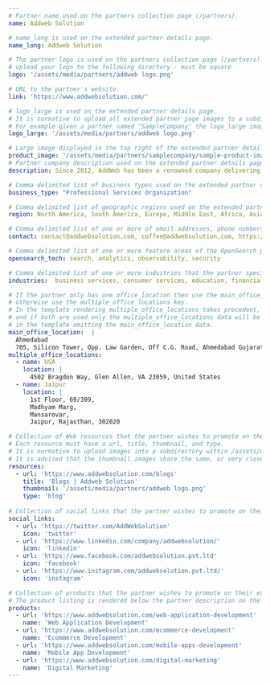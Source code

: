 ```yaml
---
# Partner name used on the partners collection page (/partners).
name: Addweb Solution

# name_long is used on the extended partner details page.
name_long: Addweb Solution

# The partner logo is used on the partners collection page (/partners).
# upload your logo to the following directory - must be square
logo: '/assets/media/partners/addweb logo.png'

# URL to the partner's website.
link: 'https://www.addwebsolution.com/'

# logo_large is used on the extended partner details page.
# It is normative to upload all extended partner page images to a subdirectory of /assets/media/partners/ with the name of the partner as the directory name.
# For example given a partner named "SampleCompany" the logo_large image would be uploaded to /assets/media/partners/samplecompany/logo_large.png
logo_large: '/assets/media/partners/addweb logo.png'

# Large image displayed in the top right of the extended partner details page.
product_image: '/assets/media/partners/samplecompany/sample-product-image.png'
# Partner company description used on the extended partner details page.
description: Since 2012, AddWeb has been a renowned company delivering Web, Mobile, Cloud, & Marketing Solution to Entrepreneurs, Startups & Businesses. With over 11 years of experience, we are an ISO 9001:2008 certified company catering to startups, SMEs, large-scale enterprises, and Fortune 500 clients worldwide. Our clientele includes prestigious brands such as VODAFONE, DOCOMO, CISCO, SKECHERS, UNITED NATIONS, ORANGE, TRAVEL NATION. 

# Comma delimited list of business types used on the extended partner details page in the side panel.
business_type: "Professional Services Organization"

# Comma delimited list of geographic regions used on the extended partner details page in the side panel.
region: North America, South America, Europe, Middle East, Africa, Asia Pacific, Australia

# Comma delimited list of one or more of email addresses, phone numbers, and web URLs that can be used to contat the partner.
contact: contact@addwebsolution.com, coffee@addwebsolution.com, https://www.addwebsolution.com/contact-us

# Comma delimited list of one or more feature areas of the OpenSearch platform that the partner specializes in.
opensearch_tech: search, analytics, observability, security

# Comma delimited list of one or more industries that the partner specializes in serving.
industries:  business services, consumer services, education, financial services, healthcare, media and entertainment, public sector, non-profit, retail, software and technology

# If the partner only has one office location then use the main_office_location key
# otherwise use the multiple_office_locations key.
# In the template rendering multiple_office_locations takes precedent,
# and if both are used only the multiple_office_locations data will be rendered
# in the template omitting the main_office_location data.
main_office_location:  |
  Ahmedabad
  705, Silicon Tower, Opp. Law Garden, Off C.G. Road, Ahmedabad Gujarat 380009
multiple_office_locations:
  - name: USA
    location: |
      4502 Bragdon Way, Glen Allen, VA 23059, United States
  - name: Jaipur
    location: |
      1st Floor, 69/399,
      Madhyam Marg,
      Mansarovar,
      Jaipur, Rajasthan, 302020

# Collection of Web resources that the partner wishes to promote on their extended partner details page. Resources like blog posts, tutorials, news announcements, etc.
# Each resource must have a url, title, thumbnail, and type.
# It is normative to upload images into a subdirectory within /assets/media/partners/ with the name of the partner as the directory name. 
# It is advised that the thumbnail images share the same, or very close to the same aspect ratio across all resources. 
resources:
  - url: 'https://www.addwebsolution.com/blogs'
    title: 'Blogs | Addweb Solution'
    thumbnail: '/assets/media/partners/addweb logo.png'
    type: 'blog'
  
# Collection of social links that the partner wishes to promote on their extended partner details page. Supported types are 'twitter', 'linkedin', 'facebook', and 'github'.
social_links:
  - url: 'https://twitter.com/AddWebSolution'
    icon: 'twitter'
  - url: 'https://www.linkedin.com/company/addwebsolution/'
    icon: 'linkedin'
  - url: 'https://www.facebook.com/addwebsolution.pvt.ltd'
    icon: 'facebook'
  - url: 'https://www.instagram.com/addwebsolution.pvt.ltd/'
    icon: 'instagram'

# Collection of products that the partner wishes to promote on their extended partner details page. Each product should have a url, name, and description.
# The product listing is rendered below the partner description on the extended partner details page and above the resources.
products:
  - url: 'https://www.addwebsolution.com/web-application-development'
    name: 'Web Application Development'
  - url: 'https://www.addwebsolution.com/ecommerce-development'
    name: 'Ecommerce Development'
  - url: 'https://www.addwebsolution.com/mobile-apps-development'
    name: 'Mobile App Development'
  - url: 'https://www.addwebsolution.com/digital-marketing'
    name: 'Digital Marketing'
---
```

